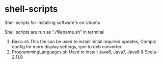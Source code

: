 # shell-scripts
Shell scripts for installing software's on Ubuntu

Shell scripts are run as "./filename.sh" in terminal


  1. Basic.sh
    This file can be used to install initial requried updates, Compiz config for more display settings, rpm to deb converter
  2. ProgrammingLanguages.sh
    Used to install Java6, Java7, Java8 & Scala-2.11.8
